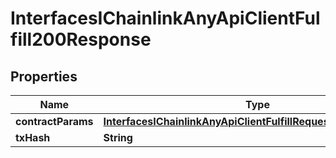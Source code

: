 

# InterfacesIChainlinkAnyApiClientFulfill200Response


## Properties

| Name | Type | Description | Notes |
|------------ | ------------- | ------------- | -------------|
|**contractParams** | [**InterfacesIChainlinkAnyApiClientFulfillRequestContractParams**](InterfacesIChainlinkAnyApiClientFulfillRequestContractParams.md) |  |  |
|**txHash** | **String** |  |  |



